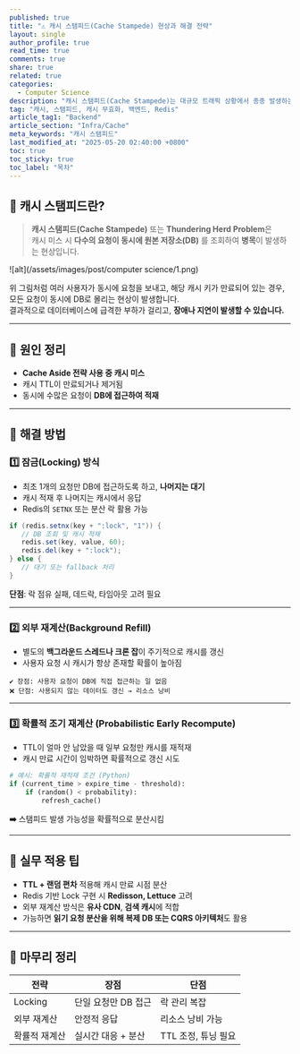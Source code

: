 ```yaml
---
published: true
title: "⚠️ 캐시 스탬피드(Cache Stampede) 현상과 해결 전략"
layout: single
author_profile: true
read_time: true
comments: true
share: true
related: true
categories:
  - Computer Science
description: "캐시 스탬피드(Cache Stampede)는 대규모 트래픽 상황에서 종종 발생하는 문제로, 백엔드 서버나 데이터베이스에 큰 부담을 주는 현상입니다. 이 문제의 원인과 해결 방법을 그림과 함께 정리합니다."
tag: "캐시, 스탬피드, 캐시 무효화, 백엔드, Redis"
article_tag1: "Backend"
article_section: "Infra/Cache"
meta_keywords: "캐시 스탬피드"
last_modified_at: "2025-05-20 02:40:00 +0800"
toc: true
toc_sticky: true
toc_label: "목차"
---
```


## 🧨 캐시 스탬피드란?

> **캐시 스탬피드(Cache Stampede)** 또는 **Thundering Herd Problem**은  
> 캐시 미스 시 **다수의 요청이 동시에 원본 저장소(DB)** 를 조회하여 **병목**이 발생하는 현상입니다.

![alt](/assets/images/post/computer science/1.png)

위 그림처럼 여러 사용자가 동시에 요청을 보내고, 해당 캐시 키가 만료되어 있는 경우,  
모든 요청이 동시에 DB로 몰리는 현상이 발생합니다.  
결과적으로 데이터베이스에 급격한 부하가 걸리고, **장애나 지연이 발생할 수 있습니다.**

---

## 🧩 원인 정리

- **Cache Aside 전략 사용 중 캐시 미스**
- 캐시 TTL이 만료되거나 제거됨
- 동시에 수많은 요청이 **DB에 접근하여 적재**

---

## 🔧 해결 방법

### 1️⃣ 잠금(Locking) 방식

- 최초 1개의 요청만 DB에 접근하도록 하고, **나머지는 대기**
- 캐시 적재 후 나머지는 캐시에서 응답
- Redis의 `SETNX` 또는 분산 락 활용 가능

```java
if (redis.setnx(key + ":lock", "1")) {
   // DB 조회 및 캐시 적재
   redis.set(key, value, 60);
   redis.del(key + ":lock");
} else {
   // 대기 또는 fallback 처리
}
```

**단점**: 락 점유 실패, 데드락, 타임아웃 고려 필요

---

### 2️⃣ 외부 재계산(Background Refill)

- 별도의 **백그라운드 스레드나 크론 잡**이 주기적으로 캐시를 갱신
- 사용자 요청 시 캐시가 항상 존재할 확률이 높아짐

```text
✔️ 장점: 사용자 요청이 DB에 직접 접근하는 일 없음  
❌ 단점: 사용되지 않는 데이터도 갱신 → 리소스 낭비
```

---

### 3️⃣ 확률적 조기 재계산 (Probabilistic Early Recompute)

- TTL이 얼마 안 남았을 때 일부 요청만 캐시를 재적재
- 캐시 만료 시간이 임박하면 확률적으로 갱신 시도

```python
# 예시: 확률적 재적재 조건 (Python)
if (current_time > expire_time - threshold):
    if (random() < probability):
        refresh_cache()
```

**➡️** 스탬피드 발생 가능성을 확률적으로 분산시킴

---

## 🔁 실무 적용 팁

- **TTL + 랜덤 편차** 적용해 캐시 만료 시점 분산
- Redis 기반 Lock 구현 시 **Redisson, Lettuce** 고려
- 외부 재계산 방식은 **유사 CDN**, **검색 캐시**에 적합
- 가능하면 **읽기 요청 분산을 위해 복제 DB 또는 CQRS 아키텍처**도 활용

---

## 🧠 마무리 정리

| 전략 | 장점 | 단점 |
|------|------|------|
| Locking | 단일 요청만 DB 접근 | 락 관리 복잡 |
| 외부 재계산 | 안정적 응답 | 리소스 낭비 가능 |
| 확률적 재계산 | 실시간 대응 + 분산 | TTL 조정, 튜닝 필요 |
